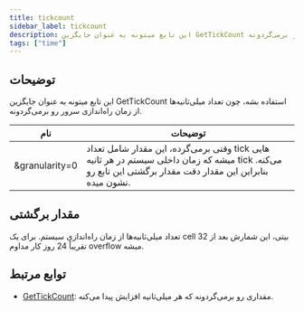 ```yaml
---
title: tickcount
sidebar_label: tickcount
description: این تابع میتونه به عنوان جایگزین GetTickCount استفاده بشه، چون تعداد میلی‌ثانیه‌ها از زمان راه‌اندازی سرور رو برمی‌گردونه.
tags: ["time"]
---
```


<LowercaseNote />

## توضیحات

این تابع میتونه به عنوان جایگزین GetTickCount استفاده بشه، چون تعداد میلی‌ثانیه‌ها از زمان راه‌اندازی سرور رو برمی‌گردونه.

| نام            | توضیحات                                                                                                                                                                                |
| -------------- | ------------------------------------------------------------------------------------------------------------------------------------------------------------------------------------------ |
| &granularity=0 | وقتی برمی‌گرده، این مقدار شامل تعداد tick هایی میشه که زمان داخلی سیستم در هر ثانیه tick می‌کنه. بنابراین این مقدار دقت مقدار برگشتی این تابع رو نشون میده. |

## مقدار برگشتی

تعداد میلی‌ثانیه‌ها از زمان راه‌اندازی سیستم. برای یک cell 32 بیتی، این شمارش بعد از تقریباً 24 روز کار مداوم overflow میشه.

## توابع مرتبط

- [GetTickCount](GetTickCount): مقداری رو برمی‌گردونه که هر میلی‌ثانیه افزایش پیدا می‌کنه.

